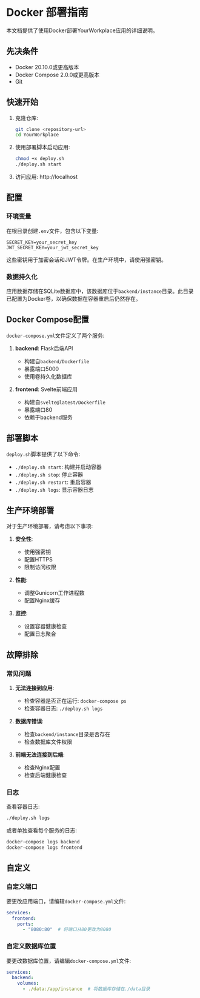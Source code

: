 # Docker 部署指南

本文档提供了使用Docker部署YourWorkplace应用的详细说明。

## 先决条件

- Docker 20.10.0或更高版本
- Docker Compose 2.0.0或更高版本
- Git

## 快速开始

1. 克隆仓库:
   ```bash
   git clone <repository-url>
   cd YourWorkplace
   ```

2. 使用部署脚本启动应用:
   ```bash
   chmod +x deploy.sh
   ./deploy.sh start
   ```

3. 访问应用: http://localhost

## 配置

### 环境变量

在根目录创建`.env`文件，包含以下变量:

```
SECRET_KEY=your_secret_key
JWT_SECRET_KEY=your_jwt_secret_key
```

这些密钥用于加密会话和JWT令牌。在生产环境中，请使用强密钥。

### 数据持久化

应用数据存储在SQLite数据库中，该数据库位于`backend/instance`目录。此目录已配置为Docker卷，以确保数据在容器重启后仍然存在。

## Docker Compose配置

`docker-compose.yml`文件定义了两个服务:

1. **backend**: Flask后端API
   - 构建自`backend/Dockerfile`
   - 暴露端口5000
   - 使用卷持久化数据库

2. **frontend**: Svelte前端应用
   - 构建自`svelte@latest/Dockerfile`
   - 暴露端口80
   - 依赖于backend服务

## 部署脚本

`deploy.sh`脚本提供了以下命令:

- `./deploy.sh start`: 构建并启动容器
- `./deploy.sh stop`: 停止容器
- `./deploy.sh restart`: 重启容器
- `./deploy.sh logs`: 显示容器日志

## 生产环境部署

对于生产环境部署，请考虑以下事项:

1. **安全性**:
   - 使用强密钥
   - 配置HTTPS
   - 限制访问权限

2. **性能**:
   - 调整Gunicorn工作进程数
   - 配置Nginx缓存

3. **监控**:
   - 设置容器健康检查
   - 配置日志聚合

## 故障排除

### 常见问题

1. **无法连接到应用**:
   - 检查容器是否正在运行: `docker-compose ps`
   - 检查容器日志: `./deploy.sh logs`

2. **数据库错误**:
   - 检查`backend/instance`目录是否存在
   - 检查数据库文件权限

3. **前端无法连接到后端**:
   - 检查Nginx配置
   - 检查后端健康检查

### 日志

查看容器日志:

```bash
./deploy.sh logs
```

或者单独查看每个服务的日志:

```bash
docker-compose logs backend
docker-compose logs frontend
```

## 自定义

### 自定义端口

要更改应用端口，请编辑`docker-compose.yml`文件:

```yaml
services:
  frontend:
    ports:
      - "8080:80"  # 将端口从80更改为8080
```

### 自定义数据库位置

要更改数据库位置，请编辑`docker-compose.yml`文件:

```yaml
services:
  backend:
    volumes:
      - ./data:/app/instance  # 将数据库存储在./data目录
```
